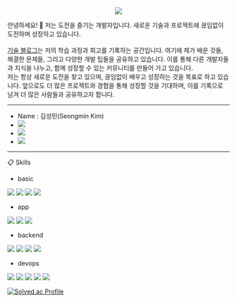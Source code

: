 <div align="center">
  <img src="https://capsule-render.vercel.app/api?type=waving&color=auto&height=300&section=header&text=Seongm1n%20Github&fontSize=90&animation=fadeIn&fontAlignY=38&desc=Pleased%20to%20meet%20you&descAlignY=51&descAlign=62"/>
</div>

안녕하세요! 👋 저는 도전을 즐기는 개발자입니다. 새로운 기술과 프로젝트에 끊임없이 도전하며 성장하고 있습니다.<br><br>
[기술 블로그](https://velog.io/@seongm1n/posts)는 저의 학습 과정과 회고를 기록하는 공간입니다. 여기에 제가 배운 것들, 해결한 문제들, 그리고 다양한 개발 팁들을 공유하고 있습니다. 이를 통해 다른 개발자들과 지식을 나누고, 함께 성장할 수 있는 커뮤니티를 만들어 가고 있습니다.<br>
저는 항상 새로운 도전을 찾고 있으며, 끊임없이 배우고 성장하는 것을 목표로 하고 있습니다. 앞으로도 더 많은 프로젝트와 경험을 통해 성장할 것을 기대하며, 이를 기록으로 남겨 더 많은 사람들과 공유하고자 합니다.



------------------
- Name : 김성민(Seongmin Kim)
- <a href="mailto:0411tjdals34@gmail.com"><img src="https://img.shields.io/badge/Email-EA4335?style=flat-square&logo=gmail&logoColor=white&link=mailto:0411tjdals34@gmail.com"/></a>
- <a href="https://seongm1n.github.io"><img src="https://img.shields.io/badge/blog-000000?style=flat-square&logo=bloglovin&logoColor=white&link=https://seongm1n.github.io"/></a>
- <a href="https://www.instagram.com/seongmin.io/"><img src="https://img.shields.io/badge/instagram-E4405F?style=flat-square&logo=instagram&logoColor=white&link=https://www.instagram.com/seongmin.io/"/></a>
------------------

:clipboard: Skills

- basic

<img src="https://img.shields.io/badge/HTML-E34F26?style=for-the-badge&logo=HTML5&logoColor=white"> <img src="https://img.shields.io/badge/CSS-1572B6?style=for-the-badge&logo=CSS3&logoColor=white"> <img src="https://img.shields.io/badge/JavaScript-F7DF1E?style=for-the-badge&logo=JavaScript&logoColor=white"> <img src="https://img.shields.io/badge/Python-3776AB?style=for-the-badge&logo=python&logoColor=white">

- app

<img src="https://img.shields.io/badge/Dart-0175C2?style=for-the-badge&logo=Dart&logoColor=white"> <img src="https://img.shields.io/badge/Flutter-02569B?style=for-the-badge&logo=Flutter&logoColor=white"> <img src="https://img.shields.io/badge/Swift-F05138?style=for-the-badge&logo=Swift&logoColor=white">

- backend

<img src="https://img.shields.io/badge/Spring-6DB33F?style=for-the-badge&logo=Spring&logoColor=white"> <img src="https://img.shields.io/badge/SpringBoot-6DB33F?style=for-the-badge&logo=SpringBoot&logoColor=white"> <img src="https://img.shields.io/badge/SpringSecurity-6DB33F?style=for-the-badge&logo=SpringSecurity&logoColor=white"> <img src="https://img.shields.io/badge/MySQL-4479A1?style=for-the-badge&logo=MySQL&logoColor=white">

- devops

<img src="https://img.shields.io/badge/Docker-2496ED?style=for-the-badge&logo=Docker&logoColor=white"> <img src="https://img.shields.io/badge/Kubernetes-326CE5?style=for-the-badge&logo=kubernetes&logoColor=white"> <img src="https://img.shields.io/badge/AWS-FF9900?style=for-the-badge&logo=amazonwebservices&logoColor=white"> <img src="https://img.shields.io/badge/Jenkins-D24939?style=for-the-badge&logo=jenkins&logoColor=white"> <img src="https://img.shields.io/badge/Nginx-009639?style=for-the-badge&logo=nginx&logoColor=white">

[![Solved.ac Profile](http://mazassumnida.wtf/api/v2/generate_badge?boj=sungmin9513)](https://solved.ac/sungmin9513/)
